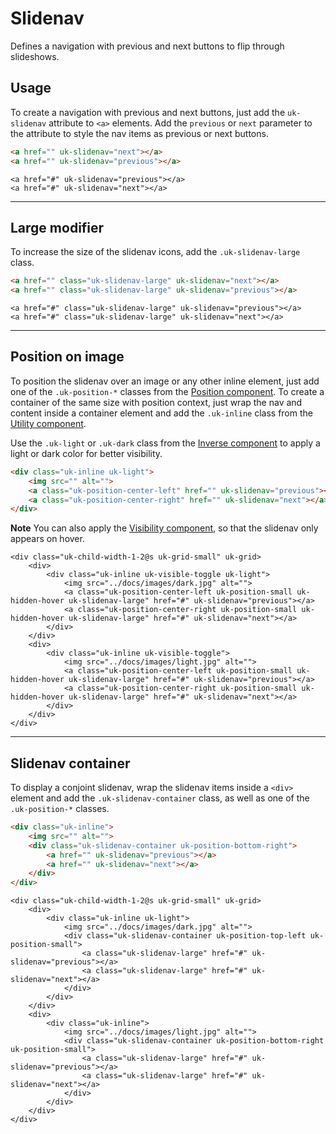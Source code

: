 # Slidenav

<p class="uk-text-lead">Defines a navigation with previous and next buttons to flip through slideshows.</p>

## Usage

To create a navigation with previous and next buttons, just add the `uk-slidenav` attribute to `<a>` elements. Add the `previous` or `next` parameter to the attribute to style the nav items as previous or next buttons.

```html
<a href="" uk-slidenav="next"></a>
<a href="" uk-slidenav="previous"></a>
```

```example
<a href="#" uk-slidenav="previous"></a>
<a href="#" uk-slidenav="next"></a>
```

***

## Large modifier

To increase the size of the slidenav icons, add the `.uk-slidenav-large` class.

```html
<a href="" class="uk-slidenav-large" uk-slidenav="next"></a>
<a href="" class="uk-slidenav-large" uk-slidenav="previous"></a>
```

```example
<a href="#" class="uk-slidenav-large" uk-slidenav="previous"></a>
<a href="#" class="uk-slidenav-large" uk-slidenav="next"></a>
```

***

## Position on image

To position the slidenav over an image or any other inline element, just add one of the `.uk-position-*` classes from the [Position component](position.md). To create a container of the same size with position context, just wrap the nav and content inside a container element and add the `.uk-inline` class from the [Utility component](utility.md#inline).

Use the `.uk-light` or `.uk-dark` class from the [Inverse component](inverse.md) to apply a light or dark color for better visibility.

```html
<div class="uk-inline uk-light">
    <img src="" alt="">
    <a class="uk-position-center-left" href="" uk-slidenav="previous"></a>
    <a class="uk-position-center-right" href="" uk-slidenav="next"></a>
</div>
```

**Note** You can also apply the [Visibility component](visibility.md), so that the slidenav only appears on hover.

```example
<div class="uk-child-width-1-2@s uk-grid-small" uk-grid>
    <div>
        <div class="uk-inline uk-visible-toggle uk-light">
            <img src="../docs/images/dark.jpg" alt="">
            <a class="uk-position-center-left uk-position-small uk-hidden-hover uk-slidenav-large" href="#" uk-slidenav="previous"></a>
            <a class="uk-position-center-right uk-position-small uk-hidden-hover uk-slidenav-large" href="#" uk-slidenav="next"></a>
        </div>
    </div>
    <div>
        <div class="uk-inline uk-visible-toggle">
            <img src="../docs/images/light.jpg" alt="">
            <a class="uk-position-center-left uk-position-small uk-hidden-hover uk-slidenav-large" href="#" uk-slidenav="previous"></a>
            <a class="uk-position-center-right uk-position-small uk-hidden-hover uk-slidenav-large" href="#" uk-slidenav="next"></a>
        </div>
    </div>
</div>
```

***

## Slidenav container

To display a conjoint slidenav, wrap the slidenav items inside a `<div>` element and add the `.uk-slidenav-container` class, as well as one of the `.uk-position-*` classes.

```html
<div class="uk-inline">
    <img src="" alt="">
    <div class="uk-slidenav-container uk-position-bottom-right">
        <a href="" uk-slidenav="previous"></a>
        <a href="" uk-slidenav="next"></a>
    </div>
</div>
```

```example
<div class="uk-child-width-1-2@s uk-grid-small" uk-grid>
    <div>
        <div class="uk-inline uk-light">
            <img src="../docs/images/dark.jpg" alt="">
            <div class="uk-slidenav-container uk-position-top-left uk-position-small">
                <a class="uk-slidenav-large" href="#" uk-slidenav="previous"></a>
                <a class="uk-slidenav-large" href="#" uk-slidenav="next"></a>
            </div>
        </div>
    </div>
    <div>
        <div class="uk-inline">
            <img src="../docs/images/light.jpg" alt="">
            <div class="uk-slidenav-container uk-position-bottom-right uk-position-small">
                <a class="uk-slidenav-large" href="#" uk-slidenav="previous"></a>
                <a class="uk-slidenav-large" href="#" uk-slidenav="next"></a>
            </div>
        </div>
    </div>
</div>
```